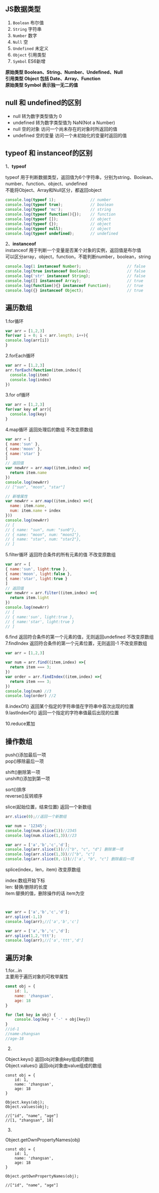 
## JS数据类型
1. `Boolean` 布尔值
2. `String` 字符串
3. `Number` 数字
4. `Null` 空
5. `Undefined` 未定义
6. `Object` 引用类型
7. `Symbol` ES6新增

**原始类型 Boolean、String、Number、Undefined、Null**   
**引用类型 Object 包括 Date、Array、Function**     
**原始类型 Symbol 表示独一无二的值**

## null 和 undefined的区别
* null 转为数字类型值为 0
* undefined 转为数字类型值为 NaN(Not a Number)
* null 空的对象 访问一个尚未存在的对象时所返回的值
* undefined 空的变量 访问一个未初始化的变量时返回的值


## typeof 和 instanceof的区别
1、**typeof**  

typeof 用于判断数据类型，返回值为6个字符串，分别为string、Boolean、number、function、object、undefined  
不能将Object、Array和Null区分，都返回object

  ```js  
console.log(typeof 1);               // number
console.log(typeof true);            // boolean
console.log(typeof 'mc');            // string
console.log(typeof function(){});    // function
console.log(typeof []);              // object 
console.log(typeof {});              // object
console.log(typeof null);            // object
console.log(typeof undefined);       // undefined
  ```

2、**instanceof**  
instanceof 用于判断一个变量是否某个对象的实例，返回值是布尔值  
可以区分array，object，function，不能判断number，boolean，string

  ```js
console.log(1 instanceof Number);                    // false
console.log(true instanceof Boolean);                // false 
console.log('str' instanceof String);                // false  
console.log([] instanceof Array);                    // true
console.log(function(){} instanceof Function);       // true
console.log({} instanceof Object);                   // true
  ```

## 遍历数组

1.for循环  
  ```js
var arr = [1,2,3]
for(var i = 0; i < arr.length; i++){
  console.log(arr[i])
}
  ```

2.forEach循环
  ```js
var arr = [1,2,3]
arr.forEach(function(item,index){
	console.log(item)
	console.log(index)
})
  ```

3.for of循环  
  ```js
var arr = [1,2,3]
for(var key of arr){
	console.log(key)
}
  ```

4.map循环 返回处理后的数组 不改变原数组  
  ```js
var arr = [
  { name:'sun' },
  { name:'moon' },
  { name:'star' }
]
// 返回值
var newArr = arr.map((item,index) =>{
	return item.name
})
console.log(newArr)
// ["sun", "moon", "star"]

// 新增属性
var newArr = arr.map((item,index) =>({
	name: item.name,
	num: item.name + index
}))
console.log(newArr)
  // [
  // { name: "sun", num: "sun0"},
  // { name: "moon", num: "moon1"},
  // { name: "star", num: "star2"},
  // ]
  ```

5.filter循环 返回符合条件的所有元素的值 不改变原数组
  ```js
var arr = [
  { name:'sun', light:true },
  { name:'moon', light:false },
  { name:'star', light:true }
]
// 返回值
var newArr = arr.filter((item,index) =>{
	return item.light
})
console.log(newArr)
  // [
  // { name:'sun', light:true },
  // { name:'star', light:true }
  // ]
  ```  

6.find 返回符合条件的第一个元素的值，无则返回undefined 不改变原数组  
7.findIndex 返回符合条件的第一个元素位置，无则返回-1 不改变原数组 
  ```js
var arr = [1,2,3]

var num = arr.find((item,index) =>{
	return item === 3;
})
var order = arr.findIndex((item,index) =>{
	return item === 3;
})
console.log(num) //3
console.log(order) //2
  ```  
8.indexOf() 返回某个指定的字符串值在字符串中首次出现的位置  
9.lastIndexOf() 返回一个指定的字符串值最后出现的位置

10.reduce累加  

## 操作数组

push()添加最后一项  
pop()移除最后一项

shift()删除第一项  
unshift()添加到第一项

sort()排序  
reverse()反转顺序

slice(起始位置，结束位置) 返回一个新数组
  ```js
arr.slice(0);//返回一个新数组

var num = '12345';
console.log(num.slice(1))//2345
console.log(num.slice(1,3))//23

var arr = ['a','b','c','d'];
console.log(arr.slice(1))//["b", "c", "d"] 删除第一项
console.log(arr.slice(1,3))//["b", "c"]
console.log(arr.slice(0,-1))//['a', "b", "c"] 删除最后一项
  ``` 

splice(index，len，item) 改变原数组

index:数组开始下标  
len: 替换/删除的长度  
item:替换的值，删除操作的话 item为空

```js


var arr = ['a','b','c','d'];
arr.splice(-1,1) 
console.log(arr);//['a','b','c']

var arr = ['a','b','c','d'];
arr.splice(1,2,'ttt');
console.log(arr);//['a','ttt','d']
```

## 遍历对象

1.for...in  
主要用于遍历对象的可枚举属性
```js
const obj = {
    id: 1,
    name: 'zhangsan',
    age: 18
}

for (let key in obj) {
    console.log(key + '-' + obj[key])
}
//id-1
//name-zhangsan
//age-18
```

2.
Object.keys() 返回obj对象由key组成的数组  
Object.values() 返回obj对象由value组成的数组
```
const obj = {
    id: 1,
    name: 'zhangsan',
    age: 18
}

Object.keys(obj);
Object.values(obj);

//["id", "name", "age"]
//[1, "zhangsan", 18]
```

3.
Object.getOwnPropertyNames(obj)
```
const obj = {
    id: 1,
    name: 'zhangsan',
    age: 18
}

Object.getOwnPropertyNames(obj);

//["id", "name", "age"]
```